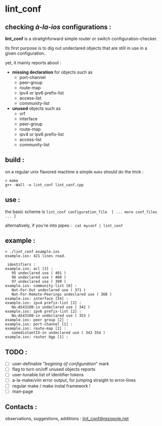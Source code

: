 

# lint_conf #

## checking _à-la-ios_ configurations : ##

**lint_conf** is a straitghforward simple router or switch configuration-checker.

Its first purpose is to dig out undeclared objects that are still in use in a given configuration.

yet, it mainly reports about :

* **missing declaration** for objects such as
	* port-channel
	* peer-group
	* route-map
	* ipv4 or ipv6 prefix-list
	* access-list
	* community-list
* **unused** objects such as
	* vrf
	* interface
	* peer-group
	* route-map
	* ipv4 or ipv6 prefix-list
	* access-list
	* community-list

## build : ##

on a regular unix flavored machine a simple ```make``` should do the trick :
```
> make
g++ -Wall -o lint_conf lint_conf.cpp
```

## use : ##

the basic scheme is ```lint_conf configuration_file  [ ... more conf_files ... ]```

alternatively, if you're into pipes : ``` cat myconf | lint_conf```

## example : ##
```
> ./lint_conf example.ios
example.ios: 421 lines read.

 identifiers : 
example.ios: acl [3] :
   95 undeclared use ( 401 )
   96 undeclared use ( 400 )
   97 undeclared use ( 399 )
example.ios: community-list [6] :
   Not-For-Out undeclared use ( 371 )
   Not-For-Remote-Peerings undeclared use ( 368 )
example.ios: interface [54] :
example.ios: ipv4 prefix-list [2] :
   No-AS43100-in undeclared use ( 342 )
example.ios: ipv6 prefix-list [2] :
   No-AS43100-in undeclared use ( 353 )
example.ios: peer group [2] :
example.ios: port-channel [1] :
example.ios: route-map [2] :
   somedistantIX-in undeclared use ( 343 354 )
example.ios: router bgp [1] :
```

## TODO : ##
- [ ] user-definable "*begining of configuration*" mark
- [ ] flag to turn on/off unused objects reports
- [ ] user-tunable list of identifier tokens
- [ ] a-la-make/vim error output, for jumping straight to error-lines
- [ ] regular make / make instal framework !
- [ ] man-page

## Contacts : ##
observations, suggestions, additions : lint_conf@rezopole.net

